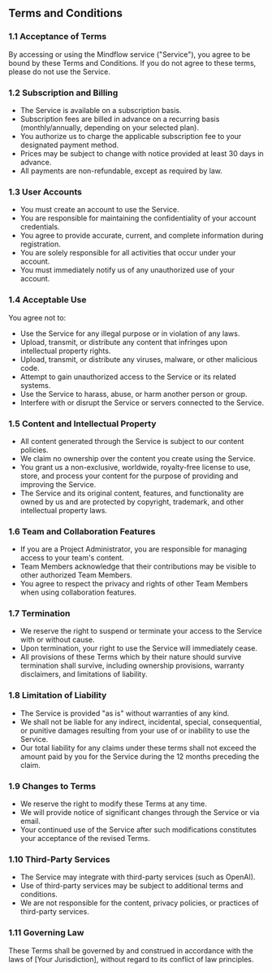 ## Terms and Conditions

### 1.1 Acceptance of Terms

By accessing or using the Mindflow service ("Service"), you agree to be bound by these Terms and Conditions. If you do not agree to these terms, please do not use the Service.

### 1.2 Subscription and Billing

- The Service is available on a subscription basis.
- Subscription fees are billed in advance on a recurring basis (monthly/annually, depending on your selected plan).
- You authorize us to charge the applicable subscription fee to your designated payment method.
- Prices may be subject to change with notice provided at least 30 days in advance.
- All payments are non-refundable, except as required by law.

### 1.3 User Accounts

- You must create an account to use the Service.
- You are responsible for maintaining the confidentiality of your account credentials.
- You agree to provide accurate, current, and complete information during registration.
- You are solely responsible for all activities that occur under your account.
- You must immediately notify us of any unauthorized use of your account.

### 1.4 Acceptable Use

You agree not to:
- Use the Service for any illegal purpose or in violation of any laws.
- Upload, transmit, or distribute any content that infringes upon intellectual property rights.
- Upload, transmit, or distribute any viruses, malware, or other malicious code.
- Attempt to gain unauthorized access to the Service or its related systems.
- Use the Service to harass, abuse, or harm another person or group.
- Interfere with or disrupt the Service or servers connected to the Service.

### 1.5 Content and Intellectual Property

- All content generated through the Service is subject to our content policies.
- We claim no ownership over the content you create using the Service.
- You grant us a non-exclusive, worldwide, royalty-free license to use, store, and process your content for the purpose of providing and improving the Service.
- The Service and its original content, features, and functionality are owned by us and are protected by copyright, trademark, and other intellectual property laws.

### 1.6 Team and Collaboration Features

- If you are a Project Administrator, you are responsible for managing access to your team's content.
- Team Members acknowledge that their contributions may be visible to other authorized Team Members.
- You agree to respect the privacy and rights of other Team Members when using collaboration features.

### 1.7 Termination

- We reserve the right to suspend or terminate your access to the Service with or without cause.
- Upon termination, your right to use the Service will immediately cease.
- All provisions of these Terms which by their nature should survive termination shall survive, including ownership provisions, warranty disclaimers, and limitations of liability.

### 1.8 Limitation of Liability

- The Service is provided "as is" without warranties of any kind.
- We shall not be liable for any indirect, incidental, special, consequential, or punitive damages resulting from your use of or inability to use the Service.
- Our total liability for any claims under these terms shall not exceed the amount paid by you for the Service during the 12 months preceding the claim.

### 1.9 Changes to Terms

- We reserve the right to modify these Terms at any time.
- We will provide notice of significant changes through the Service or via email.
- Your continued use of the Service after such modifications constitutes your acceptance of the revised Terms.

### 1.10 Third-Party Services

- The Service may integrate with third-party services (such as OpenAI).
- Use of third-party services may be subject to additional terms and conditions.
- We are not responsible for the content, privacy policies, or practices of third-party services.

### 1.11 Governing Law

These Terms shall be governed by and construed in accordance with the laws of [Your Jurisdiction], without regard to its conflict of law principles.
